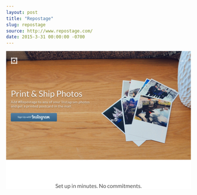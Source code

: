 ```yaml
---
layout: post
title: "Repostage"
slug: repostage
source: http://www.repostage.com/
date: 2015-3-31 00:00:00 -0700
---
```


<img src="/screenshots/repostage.jpg">
